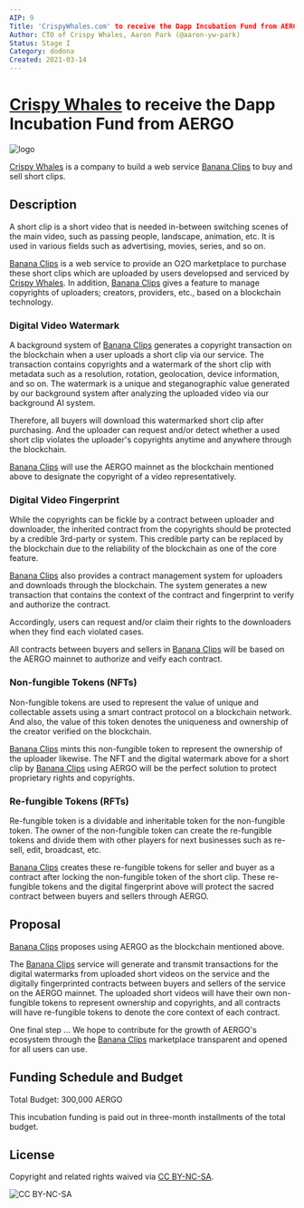 ```yaml
---
AIP: 9
Title: 'CrispyWhales.com' to receive the Dapp Incubation Fund from AERGO
Author: CTO of Crispy Whales, Aaron Park (@aaron-yw-park)
Status: Stage I
Category: dodona
Created: 2021-03-14
---
```


# [Crispy Whales](https://crispywhales.com) to receive the Dapp Incubation Fund from AERGO
![logo](https://irp-cdn.multiscreensite.com/cd1f739b/dms3rep/multi/white_logo_color_background.jpg)

[Crispy Whales](https://crispywhales.com) is a company to build a web service [Banana Clips](https://bananaclips.net) to buy and sell short clips.

## Description
A short clip is a short video that is needed in-between switching scenes of the main video, such as passing people, landscape, animation, etc. It is used in various fields such as advertising, movies, series, and so on.

[Banana Clips](https://bananaclips.net) is a web service to provide an O2O marketplace to purchase these short clips which are uploaded by users developsed and serviced by [Crispy Whales](https://crispywhales.com). In addition, [Banana Clips](https://bananaclips.net) gives a feature to manage copyrights of uploaders; creators, providers, etc., based on a blockchain technology.

### Digital Video Watermark
A background system of [Banana Clips](https://bananaclips.net) generates a copyright transaction on the blockchain when a user uploads a short clip via our service. The transaction contains copyrights and a watermark of the short clip with metadata such as a resolution, rotation, geolocation, device information, and so on. The watermark is a unique and steganographic value generated by our background system after analyzing the uploaded video via our background AI system.

Therefore, all buyers will download this watermarked short clip after purchasing. And the uploader can request and/or detect whether a used short clip violates the uploader's copyrights anytime and anywhere through the blockchain.

[Banana Clips](https://bananaclips.net) will use the AERGO mainnet as the blockchain mentioned above to designate the copyright of a video representatively.

### Digital Video Fingerprint
While the copyrights can be fickle by a contract between uploader and downloader, the inherited contract from the copyrights should be protected by a credible 3rd-party or system. This credible party can be replaced by the blockchain due to the reliability of the blockchain as one of the core feature.

[Banana Clips](https://bananaclips.net) also provides a contract management system for uploaders and downloads through the blockchain. The system generates a new transaction that contains the context of the contract and fingerprint to verify and authorize the contract.

Accordingly, users can request and/or claim their rights to the downloaders when they find each violated cases.

All contracts between buyers and sellers in [Banana Clips](https://bananaclips.net) will be based on the AERGO mainnet to authorize and veify each contract.

### Non-fungible Tokens (NFTs)
Non-fungible tokens are used to represent the value of unique and collectable assets using a smart contract protocol on a blockchain network. And also, the value of this token denotes the uniqueness and ownership of the creator verified on the blockchain.

[Banana Clips](https://bananaclips.net) mints this non-fungible token to represent the ownership of the uploader likewise. The NFT and the digital watermark above for a short clip by [Banana Clips](https://bananaclips.net) using AERGO will be the perfect solution to protect proprietary rights and copyrights.

### Re-fungible Tokens (RFTs)
Re-fungible token is a dividable and inheritable token for the non-fungible token. The owner of the non-fungible token can create the re-fungible tokens and divide them with other players for next businesses such as re-sell, edit, broadcast, etc.

[Banana Clips](https://bananaclips.net) creates these re-fungible tokens for seller and buyer as a contract after locking the non-fungible token of the short clip. These re-fungible tokens and the digital fingerprint above will protect the sacred contract between buyers and sellers through AERGO.

## Proposal
[Banana Clips](https://bananaclips.net) proposes using AERGO as the blockchain mentioned above.

The [Banana Clips](https://bananaclips.net) service will generate and transmit transactions for the digital watermarks from uploaded short videos on the service and the digitally fingerprinted contracts between buyers and sellers of the service on the AERGO mainnet. The uploaded short videos will have their own non-fungible tokens to represent ownership and copyrights, and all contracts will have re-fungible tokens to denote the core context of each contract.

One final step ... We hope to contribute for the growth of AERGO's ecosystem through the [Banana Clips](https://bananaclips.net) marketplace transparent and opened for all users can use.

## Funding Schedule and Budget

Total Budget: 300,000 AERGO

This incubation funding is paid out in three-month installments of the total budget.

## License
Copyright and related rights waived via [CC BY-NC-SA](https://creativecommons.org/licenses/by-nc-sa/4.0/).

![CC BY-NC-SA](https://i.creativecommons.org/l/by-nc-sa/4.0/88x31.png)
